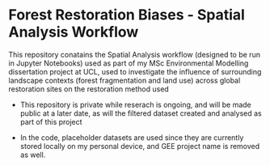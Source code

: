 # Forest Restoration Biases - Spatial Analysis Workflow
This repository conatains the Spatial Analysis workflow (designed to be run in Jupyter Notebooks) used as part of my MSc Environmental Modelling dissertation project at UCL, used to investigate the influence of surrounding landscape contexts (forest fragmentation and land use) across global restoration sites on the restoration method used

- This repository is private while reserach is ongoing, and will be made public at a later date, as will the filtered dataset created and analysed as part of this project

- In the code, placeholder datasets are used since they are currently stored locally on my personal device, and GEE project name is removed as well. 
